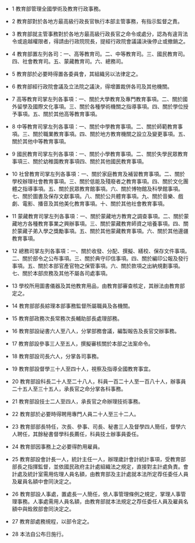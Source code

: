 * 1 教育部管理全國學術及教育行政事務。

* 2 教育部對於各地方最高級行政長官執行本部主管事務，有指示監督之責。

* 3 教育部就主管事務對於各地方最高級行政長官之命令或處分，認為有違背法令或逾越權限者，得請由行政院院長，提經行政院會議議決後停止或撤銷之。

* 4 教育部置左列各司：一、高等教育司。二、中等教育司。三、國民教育司。四、社會教育司。五、蒙藏教育司。六、總務司。

* 5 教育部於必要時得置各委員會，其組織另以法律定之。

* 6 教育部經行政院會議及立法院之議決，得增置裁併各司及其他機關。

* 7 高等教育司掌左列各事項：一、關於大學教育及專門教育事項。二、關於國外留學及國際文化事項。三、關於各種學術機關之指導事項。四、關於學位授予事項。五、關於其他高等教育事項。

* 8 中等教育司掌左列各事項：一、關於中學教育事項。二、關於師範教育事項。三、關於職業教育事項。四、關於地方教育機關之設立及變更事項。五、關於其他中等教育事項。

* 9 國民教育司掌左列各事項：一、關於小學教育事項。二、關於失學民眾教育事項三、關於幼稚園教育事項四、關於其他國民教育事項。

* 10 社曾教育司掌左列各事項：一、關於家庭教育及補習教育事項。二、關於學校辦理社會教育事項。三、關於低能及殘廢者之教育事項。四、關於文化團體之指導事項。五、關於民眾教育館事項。六、關於博物館及科學館事項。七、關於圖書及保存文獻事項。八、關於公共體育事項。九、關於音樂、戲劇、電影、播音及其他美化教育事項。十、關於其他社會教育事項。

* 11 蒙藏教育司掌左列各事項：一、關於蒙藏地方教育之調查事項。二、關於蒙藏地方各種教育事業之興辦事項。三、關於蒙藏教育師資之培養事項。四、關於蒙藏子弟入學之獎勵事項。五、關於其他蒙藏教育事項。六、關於其他邊疆教育事項。

* 12 總務司掌左列各事項：一、關於收發、分配、撰擬、繕校、保存文件事項。二、關於部令之公布事項。三、關於典守印信事項。四、關於編印公報及發行事項。五、關於本部官產官物之保管事項。六、關於款項之出納規劃事項。七、關於本部庶務及其他不屬各司處事項。

* 13 學校所用圖書儀器及其他教育用品，由教育部審查核定，其辦法由教育部定之。

* 14 教育部部長綜理本部事務監督所屬職員及各機關。

* 15 教育部政務次長常務次長輔助部長處理部務。

* 16 教育部設祕書六人至八人，分掌部務會議，編製報告及長官交辦事務。

* 17 教育部設參事三人至五人，撰擬審核關於本部之法案命令。

* 18 教育部設司長六人，分掌各司事務。

* 19 教育部設督學三十人至四十人，視察及指導全國教育事宜。

* 20 教育部設科長二十人至二十八人，科員一百二十人至一百八十人，辦事員二十五人至三十五人，承長官之命分掌各科事務。

* 21 教育部設技士二人至四人，承長官之命辦理技術事務。

* 22 教育部於必要時得聘用專門人員二十人至三十二人。

* 23 教育部部長特任，次長、參事、司長、秘書三人及督學四人簡任，督學六人聘任，其餘秘書督學科長薦任，科員技士辦事員委任。

* 24 教育部因事務上之必要得酌用雇員。

* 25 教育部設會計長一人，統計主任一人，辦理歲計會計統計事項，受教育部部長之指揮監督，並依國民政府主計處組織法之規定，直接對主計處負責。會計處及統計室需用佐理人員名額，由教育部及主計處就本法所定荐任委任人員及雇員名額中會同決定之。

* 26 教育部設人事處，置處長一人簡任，依人事管理條例之規定，掌理人事管理事務。人事處需用人員名額，由教育部就本法規定之荐任委任人員及雇員名額中與銓敘部會同決定之。

* 27 教育部處務規程，以部令定之。

* 28 本法自公布日施行。

